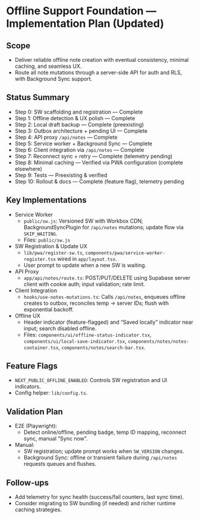 # Offline Support Foundation — Implementation Plan (Updated)

## Scope

- Deliver reliable offline note creation with eventual consistency, minimal caching, and seamless UX.
- Route all note mutations through a server-side API for auth and RLS, with Background Sync support.

## Status Summary

- Step 0: SW scaffolding and registration — Complete
- Step 1: Offline detection & UX polish — Complete
- Step 2: Local draft backup — Complete (preexisting)
- Step 3: Outbox architecture + pending UI — Complete
- Step 4: API proxy `/api/notes` — Complete
- Step 5: Service worker + Background Sync — Complete
- Step 6: Client integration via `/api/notes` — Complete
- Step 7: Reconnect sync + retry — Complete (telemetry pending)
- Step 8: Minimal caching — Verified via PWA configuration (complete elsewhere)
- Step 9: Tests — Preexisting & verified
- Step 10: Rollout & docs — Complete (feature flag), telemetry pending

## Key Implementations

- Service Worker
  - `public/sw.js`: Versioned SW with Workbox CDN; BackgroundSyncPlugin for `/api/notes` mutations; update flow via `SKIP_WAITING`.
  - Files: `public/sw.js`
- SW Registration & Update UX
  - `lib/pwa/register-sw.ts`, `components/pwa/service-worker-register.tsx` wired in `app/layout.tsx`.
  - User prompt to update when a new SW is waiting.
- API Proxy
  - `app/api/notes/route.ts`: POST/PUT/DELETE using Supabase server client with cookie auth; input validation; rate limit.
- Client Integration
  - `hooks/use-notes-mutations.ts`: Calls `/api/notes`, enqueues offline creates to outbox, reconciles temp → server IDs; flush with exponential backoff.
- Offline UX
  - Header indicator (feature-flagged) and “Saved locally” indicator near input; search disabled offline.
  - Files: `components/ui/offline-status-indicator.tsx`, `components/ui/local-save-indicator.tsx`, `components/notes/notes-container.tsx`, `components/notes/search-bar.tsx`.

## Feature Flags

- `NEXT_PUBLIC_OFFLINE_ENABLED`: Controls SW registration and UI indicators.
- Config helper: `lib/config.ts`.

## Validation Plan

- E2E (Playwright):
  - Detect online/offline, pending badge, temp ID mapping, reconnect sync, manual “Sync now”.
- Manual:
  - SW registration; update prompt works when `SW_VERSION` changes.
  - Background Sync: offline or transient failure during `/api/notes` requests queues and flushes.

## Follow-ups

- Add telemetry for sync health (success/fail counters, last sync time).
- Consider migrating to SW bundling (if needed) and richer runtime caching strategies.
